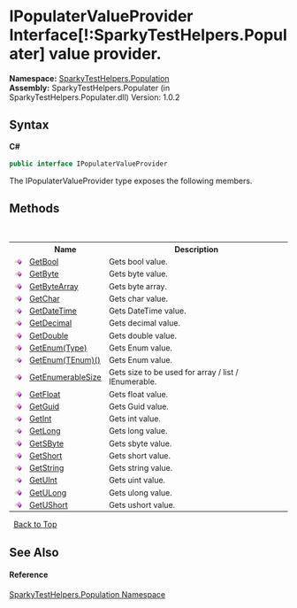 # IPopulaterValueProvider Interface[!:SparkyTestHelpers.Populater] value provider.

**Namespace:**&nbsp;<a href="N_SparkyTestHelpers_Population.md">SparkyTestHelpers.Population</a><br />**Assembly:**&nbsp;SparkyTestHelpers.Populater (in SparkyTestHelpers.Populater.dll) Version: 1.0.2

## Syntax

**C#**<br />
``` C#
public interface IPopulaterValueProvider
```

The IPopulaterValueProvider type exposes the following members.


## Methods
&nbsp;<table><tr><th></th><th>Name</th><th>Description</th></tr><tr><td>![Public method](media/pubmethod.gif "Public method")</td><td><a href="M_SparkyTestHelpers_Population_IPopulaterValueProvider_GetBool.md">GetBool</a></td><td>
Gets bool value.</td></tr><tr><td>![Public method](media/pubmethod.gif "Public method")</td><td><a href="M_SparkyTestHelpers_Population_IPopulaterValueProvider_GetByte.md">GetByte</a></td><td>
Gets byte value.</td></tr><tr><td>![Public method](media/pubmethod.gif "Public method")</td><td><a href="M_SparkyTestHelpers_Population_IPopulaterValueProvider_GetByteArray.md">GetByteArray</a></td><td>
Gets byte array.</td></tr><tr><td>![Public method](media/pubmethod.gif "Public method")</td><td><a href="M_SparkyTestHelpers_Population_IPopulaterValueProvider_GetChar.md">GetChar</a></td><td>
Gets char value.</td></tr><tr><td>![Public method](media/pubmethod.gif "Public method")</td><td><a href="M_SparkyTestHelpers_Population_IPopulaterValueProvider_GetDateTime.md">GetDateTime</a></td><td>
Gets DateTime value.</td></tr><tr><td>![Public method](media/pubmethod.gif "Public method")</td><td><a href="M_SparkyTestHelpers_Population_IPopulaterValueProvider_GetDecimal.md">GetDecimal</a></td><td>
Gets decimal value.</td></tr><tr><td>![Public method](media/pubmethod.gif "Public method")</td><td><a href="M_SparkyTestHelpers_Population_IPopulaterValueProvider_GetDouble.md">GetDouble</a></td><td>
Gets double value.</td></tr><tr><td>![Public method](media/pubmethod.gif "Public method")</td><td><a href="M_SparkyTestHelpers_Population_IPopulaterValueProvider_GetEnum.md">GetEnum(Type)</a></td><td>
Gets Enum value.</td></tr><tr><td>![Public method](media/pubmethod.gif "Public method")</td><td><a href="M_SparkyTestHelpers_Population_IPopulaterValueProvider_GetEnum__1.md">GetEnum(TEnum)()</a></td><td>
Gets Enum value.</td></tr><tr><td>![Public method](media/pubmethod.gif "Public method")</td><td><a href="M_SparkyTestHelpers_Population_IPopulaterValueProvider_GetEnumerableSize.md">GetEnumerableSize</a></td><td>
Gets size to be used for array / list / IEnumerable.</td></tr><tr><td>![Public method](media/pubmethod.gif "Public method")</td><td><a href="M_SparkyTestHelpers_Population_IPopulaterValueProvider_GetFloat.md">GetFloat</a></td><td>
Gets float value.</td></tr><tr><td>![Public method](media/pubmethod.gif "Public method")</td><td><a href="M_SparkyTestHelpers_Population_IPopulaterValueProvider_GetGuid.md">GetGuid</a></td><td>
Gets Guid value.</td></tr><tr><td>![Public method](media/pubmethod.gif "Public method")</td><td><a href="M_SparkyTestHelpers_Population_IPopulaterValueProvider_GetInt.md">GetInt</a></td><td>
Gets int value.</td></tr><tr><td>![Public method](media/pubmethod.gif "Public method")</td><td><a href="M_SparkyTestHelpers_Population_IPopulaterValueProvider_GetLong.md">GetLong</a></td><td>
Gets long value.</td></tr><tr><td>![Public method](media/pubmethod.gif "Public method")</td><td><a href="M_SparkyTestHelpers_Population_IPopulaterValueProvider_GetSByte.md">GetSByte</a></td><td>
Gets sbyte value.</td></tr><tr><td>![Public method](media/pubmethod.gif "Public method")</td><td><a href="M_SparkyTestHelpers_Population_IPopulaterValueProvider_GetShort.md">GetShort</a></td><td>
Gets short value.</td></tr><tr><td>![Public method](media/pubmethod.gif "Public method")</td><td><a href="M_SparkyTestHelpers_Population_IPopulaterValueProvider_GetString.md">GetString</a></td><td>
Gets string value.</td></tr><tr><td>![Public method](media/pubmethod.gif "Public method")</td><td><a href="M_SparkyTestHelpers_Population_IPopulaterValueProvider_GetUInt.md">GetUInt</a></td><td>
Gets uint value.</td></tr><tr><td>![Public method](media/pubmethod.gif "Public method")</td><td><a href="M_SparkyTestHelpers_Population_IPopulaterValueProvider_GetULong.md">GetULong</a></td><td>
Gets ulong value.</td></tr><tr><td>![Public method](media/pubmethod.gif "Public method")</td><td><a href="M_SparkyTestHelpers_Population_IPopulaterValueProvider_GetUShort.md">GetUShort</a></td><td>
Gets ushort value.</td></tr></table>&nbsp;
<a href="#ipopulatervalueprovider-interface.md">Back to Top</a>

## See Also


#### Reference
<a href="N_SparkyTestHelpers_Population.md">SparkyTestHelpers.Population Namespace</a><br />